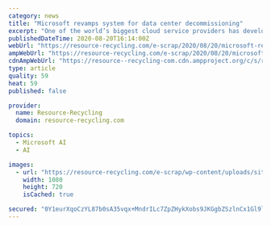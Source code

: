 ```yaml
---
category: news
title: "Microsoft revamps system for data center decommissioning"
excerpt: "One of the world’s biggest cloud service providers has developed an asset disposition process that uses machine learning and other tools to handle more used material on-site. Software and computing giant Microsoft this month announced new electronics recycling and ITAD"
publishedDateTime: 2020-08-20T16:14:00Z
webUrl: "https://resource-recycling.com/e-scrap/2020/08/20/microsoft-revamps-system-for-data-center-decommissioning/"
ampWebUrl: "https://resource-recycling.com/e-scrap/2020/08/20/microsoft-revamps-system-for-data-center-decommissioning/amp/"
cdnAmpWebUrl: "https://resource--recycling-com.cdn.ampproject.org/c/s/resource-recycling.com/e-scrap/2020/08/20/microsoft-revamps-system-for-data-center-decommissioning/amp/"
type: article
quality: 59
heat: 59
published: false

provider:
  name: Resource-Recycling
  domain: resource-recycling.com

topics:
  - Microsoft AI
  - AI

images:
  - url: "https://resource-recycling.com/e-scrap/wp-content/uploads/sites/2/2020/08/Microsoft-20200819-By-Paolo-Bona-Editorial-Use-Only-shutterstock_581369848-web.jpg"
    width: 1080
    height: 720
    isCached: true

secured: "0Y1eurXqoCzYL87b0sA35vqx+MndrILc7ZpZHykXobs9JKGgbZSzlnCx1Gl9lN+SXHDMLzMSZl5dCbqoe77a0cNHSlRreoG2rApBFzZu6Kkx73PcXd9t0RgFEuCsN8TOplcm+1AmZMe9cfYYf0pCy3vqxH3MbwP6SJo+58nGjFCxwAmsevOVpL0YK/NC1N0I3Fpj18iSxl1S4VXGlSu3Qqvac/wxxJVtk12UWEG7WfUG2JjC8+76a8y/27jZ5POAXUPqu3NHFthCy4lyWm2NSmV/804EJzq31wxnVwJKTbhTOl/PkYNeTFXBR7MEUbdtOh4W9dO/hPdYjzevR9acNg==;JRn/ncJmpuuHJczwawNbcw=="
---
```


